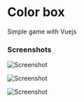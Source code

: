 # Color box
Simple game with Vuejs

### Screenshots
![Screenshot](https://hamidweb.github.io/vue-color-box/screenshots/1.png)

![Screenshot](https://hamidweb.github.io/vue-color-box/screenshots/2.png)

![Screenshot](https://hamidweb.github.io/vue-color-box/screenshots/3.png)
